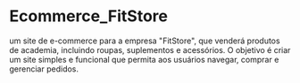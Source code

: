 # Ecommerce_FitStore
um site de e-commerce para a empresa "FitStore", que venderá produtos de academia, incluindo roupas, suplementos e acessórios. O objetivo é criar um site simples e funcional que permita aos usuários navegar, comprar e gerenciar pedidos.

